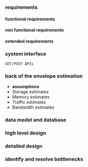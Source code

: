 ### requirements
#### functional requirements
#### non functional requirements
#### extended requirements
### system interface
```
GET/POST APIs
```
### back of the envelope estimation
- **assumptions**
- Storage estimates
- Memory estimates
- Traffic estimates
- Bandwidth estimates
### data model and database
### high level design
### detailed design
### identify and resolve bottlenecks